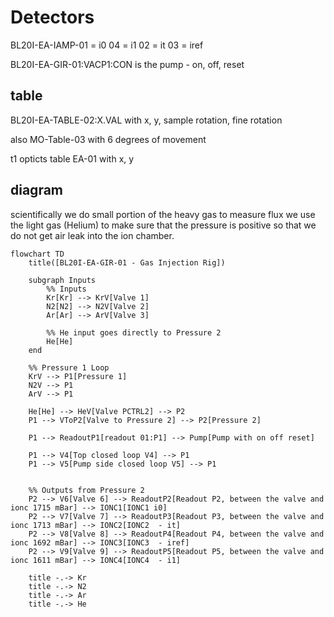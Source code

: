 
# Detectors

BL20I-EA-IAMP-01 = i0
04 = i1
02 = it
03 = iref

BL20I-EA-GIR-01:VACP1:CON is the pump - on, off, reset

## table

BL20I-EA-TABLE-02:X.VAL with x, y, sample rotation, fine rotation

also MO-Table-03 with 6 degrees of movement

t1 opticts table EA-01
with x, y

## diagram

scientifically we do small portion of the heavy gas to measure flux
we use the light gas (Helium) to make sure that the pressure is positive so that
we do not get air leak into the ion chamber.

```mermaid
flowchart TD
    title([BL20I-EA-GIR-01 - Gas Injection Rig])

    subgraph Inputs
        %% Inputs
        Kr[Kr] --> KrV[Valve 1]
        N2[N2] --> N2V[Valve 2]
        Ar[Ar] --> ArV[Valve 3]

        %% He input goes directly to Pressure 2
        He[He] 
    end

    %% Pressure 1 Loop
    KrV --> P1[Pressure 1]
    N2V --> P1
    ArV --> P1

    He[He] --> HeV[Valve PCTRL2] --> P2
    P1 --> VToP2[Valve to Pressure 2] --> P2[Pressure 2]

    P1 --> ReadoutP1[readout 01:P1] --> Pump[Pump with on off reset]

    P1 --> V4[Top closed loop V4] --> P1
    P1 --> V5[Pump side closed loop V5] --> P1


    %% Outputs from Pressure 2
    P2 --> V6[Valve 6] --> ReadoutP2[Readout P2, between the valve and ionc 1715 mBar] --> IONC1[IONC1 i0]
    P2 --> V7[Valve 7] --> ReadoutP3[Readout P3, between the valve and ionc 1713 mBar] --> IONC2[IONC2  - it]
    P2 --> V8[Valve 8] --> ReadoutP4[Readout P4, between the valve and ionc 1692 mBar] --> IONC3[IONC3  - iref]
    P2 --> V9[Valve 9] --> ReadoutP5[Readout P5, between the valve and ionc 1611 mBar] --> IONC4[IONC4  - i1]

    title -.-> Kr
    title -.-> N2
    title -.-> Ar
    title -.-> He
```
